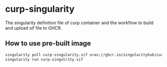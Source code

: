# curp-singularity
The singularity definition file of curp container and the workflow to build and upload sif file to GHCR.

## How to use pre-built image
```bash
singularity pull curp-singularity.sif oras://ghcr.io/singularityhub/curp-singularity:latest
singularity run curp-singulrity.sif
```